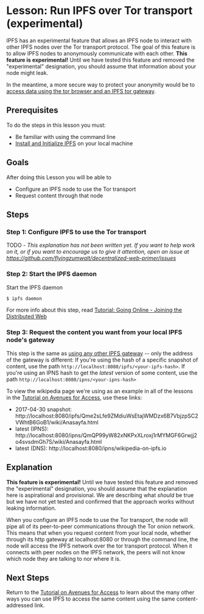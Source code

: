 # Lesson: Run IPFS over Tor transport (experimental)

IPFS has an experimental feature that allows an IPFS node to interact with other IPFS nodes over the Tor transport protocol. The goal of this feature is to allow IPFS nodes to anonymously communicate with each other. **This feature is experimental!** Until we have tested this feature and removed the "experimental" designation, you should assume that information about your node might leak.

In the meantime, a more secure way to protect your anonymity would be to [access data using the tor browser and an IPFS tor gateway](/avenues-for-access/lessons/tor-gateways.md).

## Prerequisites

To do the steps in this lesson you must:
* Be familiar with using the command line
* [Install and Initialize IPFS](/install-ipfs/README.md) on your local machine

## Goals

After doing this Lesson you will be able to  
* Configure an IPFS node to use the Tor transport
* Request content through that node

## Steps

### Step 1: Configure IPFS to use the Tor transport

TODO - *This explanation has not been written yet. If you want to help work on it, or if you want to encourage us to give it attention, open an issue at https://github.com/flyingzumwalt/decentralized-web-primer/issues*

### Step 2: Start the IPFS daemon

Start the IPFS daemon

```sh
$ ipfs daemon
```

For more info about this step, read [Tutorial: Going Online - Joining the Distributed Web](/going-online/README.md)

### Step 3: Request the content you want from your local IPFS node's gateway

 This step is the same as [using any other IPFS gateway](/avenues-for-access/lessons/other-gateways.md) -- only the address of the gateway is different: If you're using the hash of a specific snapshot of content, use the path `http://localhost:8080/ipfs/<your-ipfs-hash>`. If you're using an IPNS hash to get the _latest_ version of some content, use the path `http://localhost:8080/ipns/<your-ipns-hash>`

To view the wikipedia page we're using as an example in all of the lessons in the [Tutorial on Avenues for Access](/avenues-for-access/), use these links:

- 2017-04-30 snapshot: http://localhost:8080/ipfs/Qme2sLfe9ZMdiuWsEtajWMDzx6B7VbjzpSC2VWhtB6GoB1/wiki/Anasayfa.html
- latest (IPNS): http://localhost:8080/ipns/QmQP99yW82xNKPxXLroxj1rMYMGF6Grwjj2o4svsdmGh7S/wiki/Anasayfa.html
- latest (DNS): http://localhost:8080/ipns/wikipedia-on-ipfs.io

## Explanation

**This feature is experimental!** Until we have tested this feature and removed the "experimental" designation, you should assume that the explanation here is aspirational and provisional.  We are describing what _should_ be true but we have not yet tested and confirmed that the approach works without leaking information.

When you configure an IPFS node to use the Tor transport, the node will pipe all of its peer-to-peer communications through the Tor onion network. This means that when you request content from your local node, whether through its http gateway at localhost:8080 or through the command line, the node will access the IPFS network over the tor transport protocol. When it connects with peer nodes on the IPFS network, the peers will not know which node they are talking to nor where it is.

## Next Steps

Return to the [Tutorial on Avenues for Access](/avenues-for-access/) to learn about the many other ways you can use IPFS to access the same content using the same content-addressed link.
